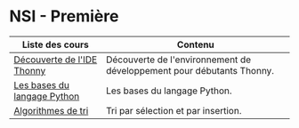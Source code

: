 # NSI - Première

| Liste des cours                              | Contenu                             |
| -------------------------------------------- | ----------------------------------- |
| [Découverte de l'IDE Thonny](thonny/index.md) | Découverte de l'environnement de développement pour débutants Thonny. |
| [Les bases du langage Python](bases_python/index.md) | Les bases du langage Python. |
| [Algorithmes de tri](tris/index.md) | Tri par sélection et par insertion. |